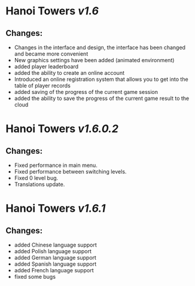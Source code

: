 #  **Hanoi Towers** *v1.6* 

## Changes:
- Changes in the interface and design, the interface has been changed and became more convenient
- New graphics settings have been added (animated environment)
- added player leaderboard
- added the ability to create an online account
- Introduced an online registration system that allows you to get into the table of player records
- added saving of the progress of the current game session
- added the ability to save the progress of the current game result to the cloud

#  **Hanoi Towers** *v1.6.0.2* 

## Changes:
- Fixed performance in main menu.
- Fixed performance between switching levels.
- Fixed 0 level bug.
- Translations update.

#  **Hanoi Towers** *v1.6.1* 

## Changes:
- added Chinese language support
- added Polish language support
- added German language support
- added Spanish language support
- added French language support
- fixed some bugs